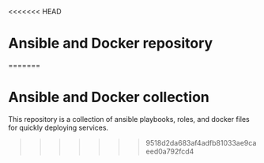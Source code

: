 <<<<<<< HEAD
# Ansible and Docker repository
=======
# Ansible and Docker collection

This repository is a collection of ansible playbooks, roles, and docker files for quickly deploying services.

>>>>>>> 9518d2da683af4adfb81033ae9caeed0a792fcd4
